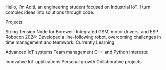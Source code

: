 Hello, I’m Aditi, an engineering student focused on Industrial IoT. I turn complex ideas into solutions through code.

Projects:

String Tension Node for Borewell: Integrated GSM, motor drivers, and ESP.
Robocon 2024: Developed a line-following robot, overcoming challenges in time management and teamwork.
Currently Learning:

Advanced IoT systems
Team management
C++ and Python
Interests:

Innovative IoT applications
Personal growth
Collaborative projects
